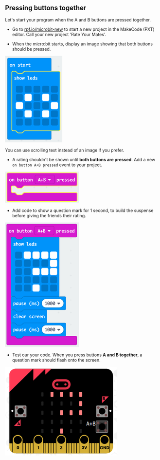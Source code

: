 ## Pressing buttons together

Let's start your program when the A and B buttons are pressed together.

+ Go to <a href="https://rpf.io/microbit-new" target="_blank">rpf.io/microbit-new</a> to start a new project in the MakeCode (PXT) editor. Call your new project 'Rate Your Mates'.

+ When the micro:bit starts, display an image showing that both buttons should be pressed.

![captura de ecrã](images/rate-start-img.png)

You can use scrolling text instead of an image if you prefer.

+ A rating shouldn't be shown until **both buttons are pressed**. Add a new `on button A+B pressed` event to your project.

![captura de ecrã](images/rate-ab.png)

+ Add code to show a question mark for 1 second, to build the suspense before giving the friends their rating.

![captura de ecrã](images/rate-question.png)

+ Test our your code. When you press buttons **A and B together**, a question mark should flash onto the screen.

![captura de ecrã](images/rate-question-test.png)